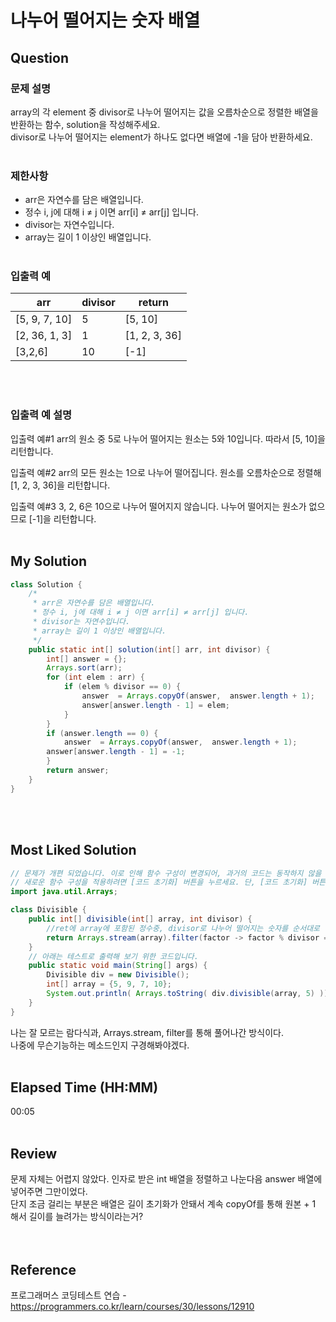 # 나누어 떨어지는 숫자 배열

## Question

### **문제 설명**

array의 각 element 중 divisor로 나누어 떨어지는 값을 오름차순으로 정렬한 배열을 반환하는 함수, solution을 작성해주세요.<br/>
divisor로 나누어 떨어지는 element가 하나도 없다면 배열에 -1을 담아 반환하세요.
<br><br>
### **제한사항**
* arr은 자연수를 담은 배열입니다.
* 정수 i, j에 대해 i ≠ j 이면 arr[i] ≠ arr[j] 입니다.
* divisor는 자연수입니다.
* array는 길이 1 이상인 배열입니다.
<br><br>
### **입출력 예**
|arr|divisor|return|
|---|---|---|
|[5, 9, 7, 10]|5|[5, 10]|
|[2, 36, 1, 3]|1|[1, 2, 3, 36]|
|[3,2,6]|10|[-1]|
<br><br>
### **입출력 예 설명**

입출력 예#1
arr의 원소 중 5로 나누어 떨어지는 원소는 5와 10입니다. 따라서 [5, 10]을 리턴합니다.

입출력 예#2
arr의 모든 원소는 1으로 나누어 떨어집니다. 원소를 오름차순으로 정렬해 [1, 2, 3, 36]을 리턴합니다.

입출력 예#3
3, 2, 6은 10으로 나누어 떨어지지 않습니다. 나누어 떨어지는 원소가 없으므로 [-1]을 리턴합니다.
<br><br>
## My Solution
``` Java
class Solution {
	/*
	 * arr은 자연수를 담은 배열입니다.
	 * 정수 i, j에 대해 i ≠ j 이면 arr[i] ≠ arr[j] 입니다.
	 * divisor는 자연수입니다.
	 * array는 길이 1 이상인 배열입니다.
	 */
	public static int[] solution(int[] arr, int divisor) {
		int[] answer = {};
		Arrays.sort(arr);
		for (int elem : arr) {
			if (elem % divisor == 0) {
	    		answer  = Arrays.copyOf(answer,  answer.length + 1);
	    		answer[answer.length - 1] = elem;
			}
		}
		if (answer.length == 0) {
			answer  = Arrays.copyOf(answer,  answer.length + 1);
    	answer[answer.length - 1] = -1;
		}
		return answer;
	}
}
```
<br><br>
## Most Liked Solution
``` Java
// 문제가 개편 되었습니다. 이로 인해 함수 구성이 변경되어, 과거의 코드는 동작하지 않을 수 있습니다.
// 새로운 함수 구성을 적용하려면 [코드 초기화] 버튼을 누르세요. 단, [코드 초기화] 버튼을 누르면 작성 중인 코드는 사라집니다.
import java.util.Arrays;

class Divisible {
    public int[] divisible(int[] array, int divisor) {
        //ret에 array에 포함된 정수중, divisor로 나누어 떨어지는 숫자를 순서대로 넣으세요.
        return Arrays.stream(array).filter(factor -> factor % divisor == 0).toArray();
    }
    // 아래는 테스트로 출력해 보기 위한 코드입니다.
    public static void main(String[] args) {
        Divisible div = new Divisible();
        int[] array = {5, 9, 7, 10};
        System.out.println( Arrays.toString( div.divisible(array, 5) ));
    }
}
```
나는 잘 모르는 람다식과, Arrays.stream, filter를 통해 풀어나간 방식이다. <br/>
나중에 무슨기능하는 메소드인지 구경해봐야겠다.
<br><br>
## Elapsed Time (HH:MM)
00:05
<br><br>
## Review
문제 자체는 어렵지 않았다. 인자로 받은 int 배열을 정렬하고 나눈다음 answer 배열에 넣어주면 그만이었다. <br/>
단지 조금 걸리는 부분은 배열은 길이 초기화가 안돼서 계속 copyOf를 통해 원본 + 1 해서 길이를 늘려가는 방식이라는거? <br/>
<br><br>
## Reference
프로그래머스 코딩테스트 연습 - https://programmers.co.kr/learn/courses/30/lessons/12910